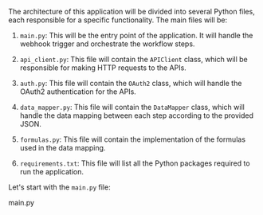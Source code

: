 The architecture of this application will be divided into several Python files, each responsible for a specific functionality. The main files will be:

1. `main.py`: This will be the entry point of the application. It will handle the webhook trigger and orchestrate the workflow steps.

2. `api_client.py`: This file will contain the `APIClient` class, which will be responsible for making HTTP requests to the APIs.

3. `auth.py`: This file will contain the `OAuth2` class, which will handle the OAuth2 authentication for the APIs.

4. `data_mapper.py`: This file will contain the `DataMapper` class, which will handle the data mapping between each step according to the provided JSON.

5. `formulas.py`: This file will contain the implementation of the formulas used in the data mapping.

6. `requirements.txt`: This file will list all the Python packages required to run the application.

Let's start with the `main.py` file:

main.py
